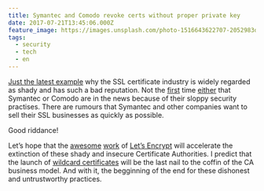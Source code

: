 ```yaml
---
title: Symantec and Comodo revoke certs without proper private key
date: 2017-07-21T13:45:06.000Z
feature_image: https://images.unsplash.com/photo-1516643622707-2052983d5f08?ixlib=rb-0.3.5&q=80&fm=jpg&crop=entropy&cs=tinysrgb&w=1080&fit=max&ixid=eyJhcHBfaWQiOjExNzczfQ&s=c292a2c0aa35058e6b8715d8e57d2b1d
tags:
  - security
  - tech
  - en
---
```


[Just the latest example](https://blog.hboeck.de/archives/888-How-I-tricked-Symantec-with-a-Fake-Private-Key.html) why the SSL certificate industry is widely regarded as shady and has such a bad reputation. Not the [first](https://arstechnica.com/security/2017/03/google-takes-symantec-to-the-woodshed-for-mis-issuing-30000-https-certs/) time [either](https://www.schneier.com/blog/archives/2011/03/comodo_group_is.html) that Symantec or Comodo are in the news because of their sloppy security practises. There are rumours that Symantec and other companies want to sell their SSL businesses as quickly as possible.

Good riddance!

Let’s hope that the [awesome](https://letsencrypt.org/2017/06/28/hundred-million-certs.html) [work](https://letsencrypt.org/2017/06/14/acme-v2-api.html) of [Let’s Encrypt](https://letsencrypt.org) will accelerate the extinction of these shady and insecure Certificate Authorities. I predict that the launch of [wildcard certificates](https://letsencrypt.org/2017/07/06/wildcard-certificates-coming-jan-2018.html) will be the last nail to the coffin of the CA business model. And with it, the begginning of the end for these dishonest and untrustworthy practices.
